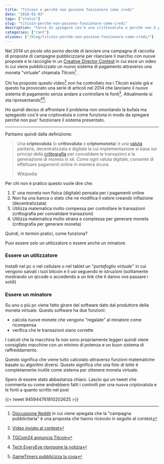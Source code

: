 ```yaml
---
title: "Titcoin e perchè non possono funzionare come credi"
date: "2018-01-03"
tags: ["status"]
slug: "titcoin-perchè-non-possono-funzionare-come-credi"
description: "Cerco di spiegare cos'è una crittovaluta e perchè non è possibile che tu possa pagare mostrando le tette"
categories: ["rant"]
aliases: ["/blog/titcoin-perchè-non-possono-funzionare-come-credi/"]
---
```


Nel 2014 un picolo sito porno decide di lanciare una campagna di raccolta di proposte di campagne pubblicizzarie per rilanciare il marchio con nuove proposte e le raccoglie in un [Creative Director Contest](http://pornhubcampaign.tumblr.com) in cui esce un video in cui viene pubblicizzato un nuovo sistema di pagamento attraverso una moneta "virtuale" chiamata *Titcoin*[^1] .

Chi ha proposto questo video[^2] non ha controllato ma i *Titcoin* esiste già e questo ha provocato una serie di articoli nel 2014 che lanciano il nuovo sistema di pagamento senza andare a controllare le fonti[^3]. Attualmente si sta ripresentando[^4][^5].

Ho quindi deciso di affrontare il problema non smontando la bufala ma spiegando cos'è una criptovaluta e come funziona in modo da spiegare perchè non puo' funzionare il sistema presentato.

---

Partiamo quindi dalla definizione:

> Una **criptovaluta** (o **crittovaluta** o **criptomoneta**) è una [valuta](https://it.wikipedia.org/wiki/Valuta) paritaria, decentralizzata e digitale la cui implementazione si basa sui principi della [crittografia](https://it.wikipedia.org/wiki/Crittografia) per convalidare le transazioni e la generazione di moneta in sé. Come ogni valuta digitale, consente di effettuare pagamenti online in maniera sicura.
>
> Wikipedia

Per chi non è pratico questo vuole dire che:

1. E' una moneta non fisica (digitale) pensata per i pagamenti online
2. Non ha una banca o stato che ne modifica il valore creando inflazione (decentralizzata) 
3. Utilizza matematica molto compessa per controllare le transazioni (crittografia per convalidare transazioni)
4. Utilizza matematica molto strana e complessa per generare moneta (crittografia per generare moneta)

Quindi, in termini pratici, come funziona?

Puoi essere solo un utilizzatore o essere anche un minatore.

### Essere un utilizzatore

Installi nel pc o nel cellulare o nel tablet un "*portafoglio virtuale*" in cui vengono salvati i tuoi bitcoin e li usi seguendo le istruzioni (solitamente mostrando un qrcode o accedendo a un link che ti danno ove passare i soldi)

### Essere un minatore

Su uno o più pc viene fatto girare del software dato dal produttore della moneta virtuale. Questo software ha due funzioni: 

- calcola nuove monete che vengono "regalate" al minatore come ricompensa
- verifica che le transazioni siano corrette

I calcoli che la macchina fa non sono propriamente leggeri quindi viene consigliato macchine con un minimo di potenza e un buon sistema di raffreddamento.

Questo significa che viene tutto calcolato attraverso funzioni matematiche basate su algoritmi diversi. Questo significa che una foto di *tette* è completamente inutile come sistema per ottenere moneta virtuale.

Spero di essere stato abbastanza chiaro. Lascio qui un tweet che commenta su come andrebbero fatti i controlli per una nuova criptovaluta e le fonti a quanto scritto nel post

{{< tweet 945944761810202625 >}}

[^1]: [Discussione Reddit](https://www.reddit.com/r/videos/comments/263prz/titcoins_by_pornhub/) in cui viene spiegata che la "campagna pubblicitaria" è una proposta che hanno ricevuto in seguito al contest
[^2]: [Video inviato al contest](https://vimeo.com/9208710)
[^3]: [TGCom24 annuncia Titcoin](http://www.tgcom24.mediaset.it/tgtech/2014/notizia/arriva-titcoin-il-seno-diventa-moneta_2046761.shtml)
[^4]: [Tech EveryEye ripropone la notizia](https://tech.everyeye.it/notizie/pornhub-trasforma-seno-in-criptovaluta-ecco-titcoin-315677.html)
[^5]: [GameTimers pubblicizza la cosa](http://gametimers.it/2017/12/20/pornhub-annuncia-titcoin-pagare-un-selfie-del-seno/)
